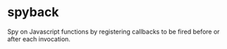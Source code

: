 # spyback
Spy on Javascript functions by registering callbacks to be fired before or after each invocation.

